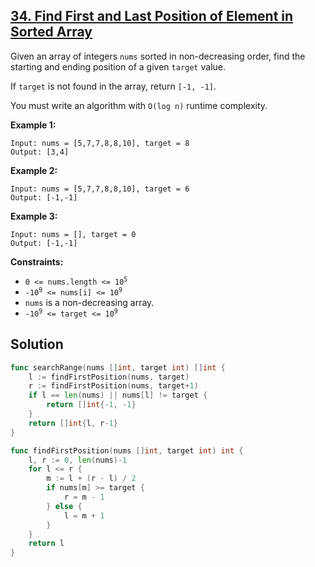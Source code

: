 ## [34. Find First and Last Position of Element in Sorted Array](https://leetcode.com/problems/find-first-and-last-position-of-element-in-sorted-array/)


Given an array of integers `nums` sorted in non-decreasing order, find the starting and ending position of a given `target` value.

If `target` is not found in the array, return `[-1, -1]`.

You must write an algorithm with `O(log n)` runtime complexity.

**Example 1:**

```
Input: nums = [5,7,7,8,8,10], target = 8
Output: [3,4]
```

**Example 2:**

```
Input: nums = [5,7,7,8,8,10], target = 6
Output: [-1,-1]
```

**Example 3:**

```
Input: nums = [], target = 0
Output: [-1,-1]
```

**Constraints:**

*   <code>0 <= nums.length <= 10<sup>5</sup></code>
*   <code>-10<sup>9</sup> <= nums[i] <= 10<sup>9</sup></code>
*   `nums` is a non-decreasing array.
*   <code>-10<sup>9</sup> <= target <= 10<sup>9</sup></code>



## Solution

```go
func searchRange(nums []int, target int) []int {
    l := findFirstPosition(nums, target)
    r := findFirstPosition(nums, target+1)
    if l == len(nums) || nums[l] != target {
        return []int{-1, -1}
    }
    return []int{l, r-1}
}

func findFirstPosition(nums []int, target int) int {
    l, r := 0, len(nums)-1
    for l <= r {
        m := l + (r - l) / 2
        if nums[m] >= target {
            r = m - 1
        } else {
            l = m + 1
        }
    }
    return l
}
```
